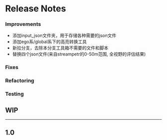 # Release Notes


### Improvements
* 添加input_json文件夹，用于存储各种需要的json文件
* 添加ego系/global系下的高亮转换工具
* 新拉分支，去除本分支工具箱不需要的文件和脚本
* 替换四个json文件(来自streampetr的0-50m范围, 全视野的评估结果)
### Fixes

### Refactoring

### Testing



## WIP
---
## 1.0
